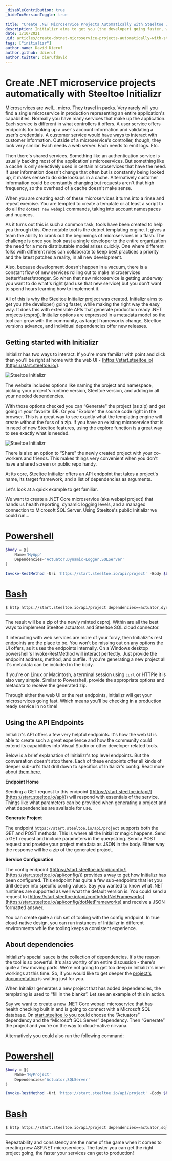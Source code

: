 ```yaml
---
_disableContribution: true
_hideTocVersionToggle: true

title: "Create .NET Microservice Projects Automatically with Steeltoe Initializr"
description: Initializr aims to get you (the developer) going faster, while making the right way the easy way.
date: 1/10/2021
uid: articles/create-dotnet-microservice-projects-automatically-with-steeltoe-initializr
tags: ["initializr"]
author.name: David Dieruf
author.github: ddieruf
author.twitter: dierufdavid
---
```


# Create .NET microservice projects automatically with Steeltoe Initializr

Microservices are well… micro. They travel in packs. Very rarely will you find a single microservice in production representing an entire application's capabilities. Normally you have many services that make up the application. Each service is different in what controllers it offers. A user service offers endpoints for looking up a user's account information and validating a user's credentials. A customer service would have ways to interact with customer information. Outside of a microservice's controller, though, they look very similar. Each needs a web server. Each needs to emit logs. Etc.

Then there's shared services. Something like an authentication service is usually backing most of the application's microservices. But something like a cache is only selectively used in certain microservices that have the need. If user information doesn't change that often but is constantly being looked up, it makes sense to do side lookups in a cache. Alternatively customer information could be constantly changing but requests aren't that high frequency, so the overhead of a cache doesn't make sense.

When you are creating each of these microservices it turns into a rinse and repeat exercise. You are tempted to create a template or at least a script to do all the `dotnet new webapi` commands, taking into account namespaces and nuances.

As it turns out this is such a common task, tools have been created to help you through this. One notable tool is the dotnet templating engine. It gives a team the ability to crank out the beginnings of microservices in a flash. The challenge is once you look past a single developer to the entire organization the need for a more distributable model arises quickly. One where different folks with different roles can collaborate to keep best practices a priority and the latest patches a reality, in all new development.

Also, because development doesn't happen in a vacuum, there is a constant flow of new services rolling out to make microservices better/faster/stronger. So when that new microservice is getting underway you want to do what's right (and use that new service) but you don't want to spend hours learning how to implement it.

All of this is why the Steeltoe Initializr project was created. Initializr aims to get you (the developer) going faster, while making the right way the easy way. It does this with extensible APIs that generate production ready .NET projects (csproj). Initializr options are expressed in a metadata model so the tool can grow with the community, as target frameworks change, Steeltoe versions advance, and individual dependencies offer new releases.

## Getting started with Initializr

Initializr has two ways to interact. If you're more familiar with point and click then you'll be right at home with the web UI - [https://start.steeltoe.io](https://start.steeltoe.io/).

![Steeltoe Initializr](./images/initializr-home.png)

The website includes options like naming the project and namespace, picking your project's runtime version, Steeltoe version, and adding in all your needed dependencies.

With those options checked you can “Generate" the project (as zip) and get going in your favorite IDE. Or you “Explore" the source code right in the browser. This is a great way to see exactly what the templating engine will create without the fuss of a zip. If you have an existing microservice that is in need of new Steeltoe features, using the explore function is a great way to see exactly what is needed.

![Steeltoe Initializr](./images/initializr-explore.png)

There is also an option to “Share" the newly created project with your co-workers and friends. This makes things very convenient when you don't have a shared screen or public repo handy.

At its core, Steeltoe Initializr offers an API endpoint that takes a project's name, its target framework, and a list of dependencies as arguments.

Let's look at a quick example to get familiar.

We want to create a .NET Core microservice (aka webapi project) that hands us health reporting, dynamic logging levels, and a managed connection to Microsoft SQL Server. Using Steeltoe's public Initializr we could run…

# [Powershell](#tab/powershell)

```powershell
$body = @{
    Name='MyApp'
    Dependencies='Actuator,Dynamic-Logger,SQLServer'
}

Invoke-RestMethod -Uri 'https://start.steeltoe.io/api/project' -Body $body -OutFile Sample.zip
```

# [Bash](#tab/bash)

```bash
$ http https://start.steeltoe.io/api/project dependencies==actuator,dynamic-logger,sqlserver -d
```

***

The result will be a zip of the newly minted csproj. Within are all the best ways to implement Steeltoe actuators and Steeltoe SQL cloud connector.

If interacting with web services are more of your foray, then Initializr's rest endpoints are the place to be. You won't be missing out on any options the UI offers, as it uses the endpoints internally. On a Windows desktop powershell's Invoke-RestMethod will interact perfectly. Just provide the endpoint address, method, and outfile. If you're generating a new project all it's metadata can be included in the body.

If you're on Linux or Macintosh, a terminal session using `curl` or HTTPie it is also very simple. Similar to Powershell, provide the appropriate options and metadata to receive the generated zip.

Through either the web UI or the rest endpoints, Initializr will get your microservices going fast. Which means you'll be checking in a production ready service in no time!

## Using the API Endpoints

Initializr's API offers a few very helpful endpoints. It's how the web UI is able to create such a great experience and how the community could extend its capabilities into Visual Studio or other developer related tools.

Below is a brief explanation of Initializr's top level endpoints. But the conversation doesn't stop there. Each of these endpoints offer all kinds of deeper sub-url's that drill down to specifics of Initializr's config. Read more about [them here](../docs/v4/initializr/index.md).

  **Endpoint Home**

  Sending a GET request to this endpoint ([https://start.steeltoe.io/api/](https://start.steeltoe.io/api/)) will respond with essentials of the service. Things like what parameters can be provided when generating a project and what dependencies are available for use.

  **Generate Project**

  The endpoint `https://start.steeltoe.io/api/project` supports both the GET and POST methods. This is where all the Initializr magic happens. Send a GET request and include parameters in the querystring. Send a POST request and provide your project metadata as JSON in the body. Either way the response will be a zip of the generated project.

  **Service Configuration**

  The config endpoint ([https://start.steeltoe.io/api/config/](https://start.steeltoe.io/api/config/)) provides a way to get how Initializr has been configured. This endpoint has quite a few sub-endpoints that let you drill deeper into specific config values. Say you wanted to know what .NET runtimes are supported as well what the default version is. You could send a request to [https://start.steeltoe.io/api/config/dotNetFrameworks](https://start.steeltoe.io/api/config/dotNetFrameworks) and receive a JSON formatted answer.

  You can create quite a rich set of tooling with the config endpoint. In true cloud-native design, you can run instances of Initializr in different environments while the tooling keeps a consistent experience.

## About dependencies

Initializr's special sauce is the collection of dependencies. It's the reason the tool is so powerful. It's also worthy of an entire discussion - there's quite a few moving parts. We're not going to get too deep in Initializr's inner workings at this time. So, if you would like to get deeper the [project's documentation](../docs/v4/initializr/index.md) is waiting just for you.

When Initializr generates a new project that has added dependencies, the templating is used to “fill in the blanks”. Let see an example of this in action.

Say we want to create a new .NET Core webapi microservice that has health checking built in and is going to connect with a Microsoft SQL database. On [start.steeltoe.io](https://start.steeltoe.io) you could choose the “Actuators” dependency and the “Microsoft SQL Server” dependency. Then “Generate” the project and you're on the way to cloud-native nirvana.

Alternatively you could also run the following command:

# [Powershell](#tab/powershell)

```powershell
$body = @{
    Name='MyProject'
    Dependencies='Actuator,SQLServer'
}

Invoke-RestMethod -Uri 'https://start.steeltoe.io/api/project' -Body $body -OutFile Sample.zip
```

# [Bash](#tab/bash)

```bash
$ http https://start.steeltoe.io/api/project dependencies==actuator,sqlserver -d
```

***

Repeatability and consistency are the name of the game when it comes to creating new ASP.NET microservices. The faster you can get the right project going, the faster your services can get to production!
